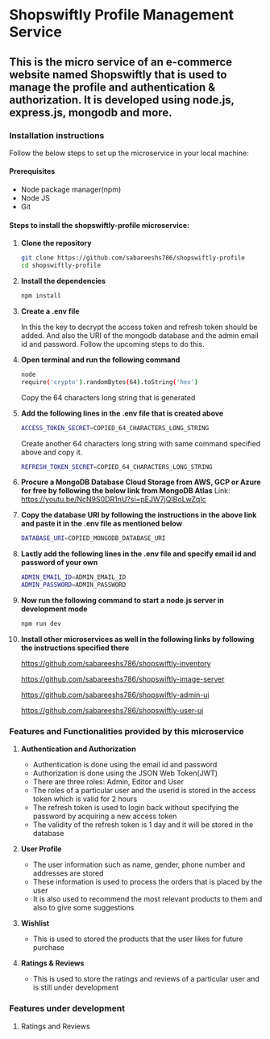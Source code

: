 # Shopswiftly Profile Management Service
## This is the micro service of an e-commerce website named Shopswiftly that is used to manage the profile and authentication & authorization. It is developed using node.js, express.js, mongodb and more.

### Installation instructions

Follow the below steps to set up the microservice in your local machine:

#### Prerequisites
- Node package manager(npm)
- Node JS
- Git

#### Steps to install the shopswiftly-profile microservice:

1. **Clone the repository**
    ```bash
   git clone https://github.com/sabareeshs786/shopswiftly-profile
   cd shopswiftly-profile

2. **Install the dependencies**
   ```bash
   npm install

3. **Create a .env file**
   
   In this the key to decrypt the access token and refresh token should be added. And also the URI of the mongodb database and the admin email id and password. Follow the upcoming steps to do this.
   
4. **Open terminal and run the following command**
   ```bash
   node
   require('crypto').randomBytes(64).toString('hex')
   ```
   Copy the 64 characters long string that is generated

5. **Add the following lines in the .env file that is created above**
   ```bash
   ACCESS_TOKEN_SECRET=COPIED_64_CHARACTERS_LONG_STRING
   ```
   Create another 64 characters long string with same command specified above and copy it.
   ```bash
   REFRESH_TOKEN_SECRET=COPIED_64_CHARACTERS_LONG_STRING
   ```

6. **Procure a MongoDB Database Cloud Storage from AWS, GCP or Azure for free by following the below link from MongoDB Atlas**
   Link: https://youtu.be/NcN9S0DR1nU?si=pEJW7jQIBoLwZqIc

7. **Copy the database URI by following the instructions in the above link and paste it in the .env file as mentioned below**
   ```bash
   DATABASE_URI=COPIED_MONGODB_DATABASE_URI

8. **Lastly add the following lines in the .env file and specify email id and password of your own**
   ```bash
   ADMIN_EMAIL_ID=ADMIN_EMAIL_ID
   ADMIN_PASSWORD=ADMIN_PASSWORD
   ```

9. **Now run the following command to start a node.js server in development mode**
    ```bash
    npm run dev
    ```
    
10. **Install other microservices as well in the following links by following the instructions specified there**
    
    https://github.com/sabareeshs786/shopswiftly-inventory
    
    https://github.com/sabareeshs786/shopswiftly-image-server
    
    https://github.com/sabareeshs786/shopswiftly-admin-ui
    
    https://github.com/sabareeshs786/shopswiftly-user-ui

### Features and Functionalities provided by this microservice

1. **Authentication and Authorization**
   - Authentication is done using the email id and password
   - Authorization is done using the JSON Web Token(JWT)
   - There are three roles: Admin, Editor and User
   - The roles of a particular user and the userid is stored in the access token which is valid for 2 hours
   - The refresh token is used to login back without specifying the password by acquiring a new access token
   - The validity of the refresh token is 1 day and it will be stored in the database

2. **User Profile**
   - The user information such as name, gender, phone number and addresses are stored
   - These information is used to process the orders that is placed by the user
   - It is also used to recommend the most relevant products to them and also to give some suggestions

3. **Wishlist**
   - This is used to stored the products that the user likes for future purchase

4. **Ratings & Reviews**
   - This is used to store the ratings and reviews of a particular user and is still under development

### Features under development
1. Ratings and Reviews

   
